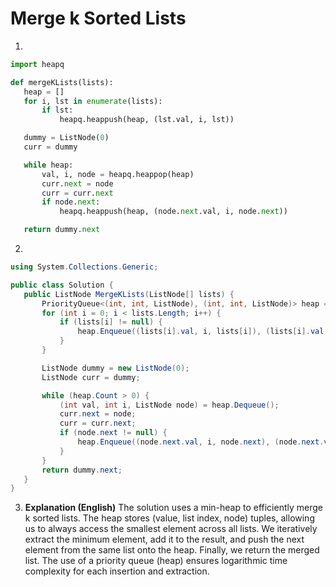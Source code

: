 # Merge k Sorted Lists

1.
 ```python
import heapq

def mergeKLists(lists):
    heap = []
    for i, lst in enumerate(lists):
        if lst:
            heapq.heappush(heap, (lst.val, i, lst))

    dummy = ListNode(0)
    curr = dummy

    while heap:
        val, i, node = heapq.heappop(heap)
        curr.next = node
        curr = curr.next
        if node.next:
            heapq.heappush(heap, (node.next.val, i, node.next))

    return dummy.next
```
2.
 ```csharp
using System.Collections.Generic;

public class Solution {
    public ListNode MergeKLists(ListNode[] lists) {
        PriorityQueue<(int, int, ListNode), (int, int, ListNode)> heap = new PriorityQueue<(int, int, ListNode), (int, int, ListNode)>();
        for (int i = 0; i < lists.Length; i++) {
            if (lists[i] != null) {
                heap.Enqueue((lists[i].val, i, lists[i]), (lists[i].val, i, lists[i]));
            }
        }

        ListNode dummy = new ListNode(0);
        ListNode curr = dummy;

        while (heap.Count > 0) {
            (int val, int i, ListNode node) = heap.Dequeue();
            curr.next = node;
            curr = curr.next;
            if (node.next != null) {
                heap.Enqueue((node.next.val, i, node.next), (node.next.val, i, node.next));
            }
        }
        return dummy.next;
    }
}
```
3. **Explanation (English)** The solution uses a min-heap to efficiently merge k sorted lists.  The heap stores (value, list index, node) tuples, allowing us to always access the smallest element across all lists.  We iteratively extract the minimum element, add it to the result, and push the next element from the same list onto the heap.  Finally, we return the merged list.  The use of a priority queue (heap) ensures logarithmic time complexity for each insertion and extraction.
	